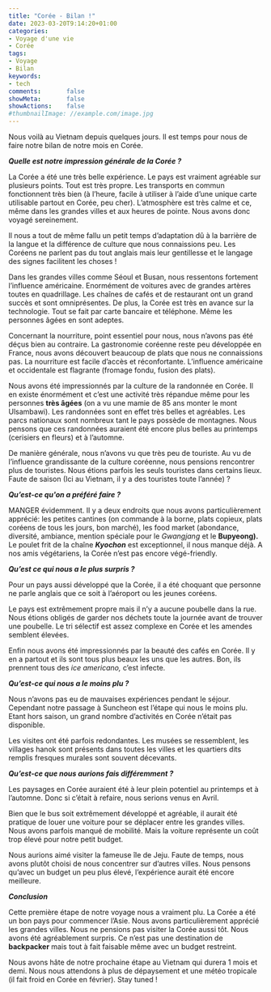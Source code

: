 ```yaml
---
title: "Corée - Bilan !"
date: 2023-03-20T9:14:20+01:00
categories:
- Voyage d'une vie
- Corée
tags:
- Voyage
- Bilan
keywords:
- tech
comments:       false
showMeta:       false
showActions:    false
#thumbnailImage: //example.com/image.jpg
---
```


Nous voilà au Vietnam depuis quelques jours. Il est temps pour nous de faire notre bilan de notre mois en Corée. 

***Quelle est notre impression générale de la Corée ?***

La Corée a été une très belle expérience. Le pays est vraiment agréable sur plusieurs points. Tout est très propre. Les transports en commun fonctionnent très bien (à l’heure, facile à utiliser à l’aide d’une unique carte utilisable partout en Corée, peu cher). L’atmosphère est très calme et ce, même dans les grandes villes et aux heures de pointe. Nous avons donc voyagé sereinement.

Il nous a tout de même fallu un petit temps d’adaptation dû à la barrière de la langue et la différence de culture que nous connaissions peu. Les Coréens ne parlent pas du tout anglais mais leur gentillesse et le langage des signes facilitent les choses ! 

Dans les grandes villes comme Séoul et Busan, nous ressentons fortement l’influence américaine. Enormément de voitures avec de grandes artères toutes en quadrillage. Les chaînes de cafés et de restaurant ont un grand succès et sont omniprésentes. De plus, la Corée est très en avance sur la technologie. Tout se fait par carte bancaire et téléphone. Même les personnes âgées en sont adeptes. 

Concernant la nourriture, point essentiel pour nous, nous n’avons pas été déçus bien au contraire. La gastronomie coréenne reste peu développée en France, nous avons découvert beaucoup de plats que nous ne connaissions pas. La nourriture est facile d’accès et réconfortante. L’influence américaine et occidentale est flagrante (fromage fondu, fusion des plats). 

Nous avons été impressionnés par la culture de la randonnée en Corée. Il en existe énormément et c’est une activité très répandue même pour les personnes **********très âgées********** (on a vu une mamie de 85 ans monter le mont Ulsambawi). Les randonnées sont en effet très belles et agréables. Les parcs nationaux sont nombreux tant le pays possède de montagnes. Nous pensons que ces randonnées auraient été encore plus belles au printemps (cerisiers en fleurs) et à l’automne. 

De manière générale, nous n’avons vu que très peu de touriste. Au vu de l’influence grandissante de la culture coréenne, nous pensions rencontrer plus de touristes. Nous étions parfois les seuls touristes dans certains lieux. Faute de saison (Ici au Vietnam, il y a des touristes toute l’année) ?

***Qu’est-ce qu'on a préféré faire ?*** 

MANGER évidemment. Il y a deux endroits que nous avons particulièrement apprécié: les petites cantines (on commande à la borne, plats copieux, plats coréens de tous les jours, bon marché), les food market (abondance, diversité, ambiance, mention spéciale pour le *Gwangjang* et le ********Bupyeong).******** Le poulet frit de la chaîne *******Kyochon******* est exceptionnel, il nous manque déjà. A nos amis végétariens, la Corée n’est pas encore végé-friendly.

***Qu’est ce qui nous a le plus surpris ?*** 

Pour un pays aussi développé que la Corée, il a été choquant que personne ne parle anglais que ce soit à l’aéroport ou les jeunes coréens. 

Le pays est extrêmement propre mais il n’y a aucune poubelle dans la rue. Nous étions obligés de garder nos déchets toute la journée avant de trouver une poubelle. Le tri sélectif est assez complexe en Corée et les amendes semblent élevées. 

Enfin nous avons été impressionnés par la beauté des cafés en Corée. Il y en a partout et ils sont tous plus beaux les uns que les autres. Bon, ils prennent tous des *ice americano,* c’est infecte. 

***Qu’est-ce qui nous a le moins plu ?*** 

Nous n’avons pas eu de mauvaises expériences pendant le séjour. Cependant notre passage à Suncheon est l’étape qui nous le moins plu. Etant hors saison, un grand nombre d’activités en Corée n’était pas disponible. 

Les visites ont été parfois redondantes. Les musées se ressemblent, les villages hanok sont présents dans toutes les villes et les quartiers dits remplis fresques murales sont souvent décevants.  

***Qu’est-ce que nous aurions fais différemment ?*** 

Les paysages en Corée auraient été à leur plein potentiel au printemps et à l’automne. Donc si c’était à refaire, nous serions venus en Avril. 

Bien que le bus soit extrêmement développé et agréable, il aurait été pratique de louer une voiture pour se déplacer entre les grandes villes. Nous avons parfois manqué de mobilité. Mais la voiture représente un coût trop élevé pour notre petit budget.

Nous aurions aimé visiter la fameuse île de Jeju. Faute de temps, nous avons plutôt choisi de nous concentrer sur d’autres villes. Nous pensons qu’avec un budget un peu plus élevé, l’expérience aurait été encore meilleure.

***Conclusion***

Cette première étape de notre voyage nous a vraiment plu. La Corée a été un bon pays pour commencer l’Asie. Nous avons particulièrement apprécié les grandes villes. Nous ne pensions pas visiter la Corée aussi tôt. Nous avons été agréablement surpris. Ce n’est pas une destination de ************backpacker************ mais tout à fait faisable même avec un budget restreint. 

Nous avons hâte de notre prochaine étape au Vietnam qui durera 1 mois et demi. Nous nous attendons à plus de dépaysement et une météo tropicale (il fait froid en Corée en février). Stay tuned !